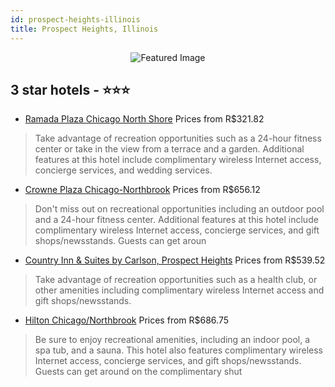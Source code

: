 ```yaml
---
id: prospect-heights-illinois
title: Prospect Heights, Illinois
---
```


<center><img src="https://i.travelapi.com/hotels/1000000/180000/171200/171178/01dd6f10_z.jpg" alt="Featured Image" /></center>


##  3 star hotels - ⭐️⭐️⭐️

-    [Ramada Plaza Chicago North Shore](https://us.hurb.com/hotels/prospect-heights/ramada-plaza-chicago-north-shore-JNP-JP00543R?cmp=18055) Prices from R$321.82
   > Take advantage of recreation opportunities such as a 24-hour fitness center or take in the view from a terrace and a garden. Additional features at this hotel include complimentary wireless Internet access, concierge services, and wedding services.
-    [Crowne Plaza Chicago-Northbrook](https://us.hurb.com/hotels/prospect-heights/crowne-plaza-chicago-northbrook-JNP-JP080714?cmp=18055) Prices from R$656.12
   > Don't miss out on recreational opportunities including an outdoor pool and a 24-hour fitness center. Additional features at this hotel include complimentary wireless Internet access, concierge services, and gift shops/newsstands. Guests can get aroun
-    [Country Inn & Suites by Carlson, Prospect Heights](https://us.hurb.com/hotels/prospect-heights/country-inn-suites-by-carlson-prospect-heights-JNP-JP841847?cmp=18055) Prices from R$539.52
   > Take advantage of recreation opportunities such as a health club, or other amenities including complimentary wireless Internet access and gift shops/newsstands.
-    [Hilton Chicago/Northbrook](https://us.hurb.com/hotels/prospect-heights/hilton-chicago-northbrook-JNP-JP336403?cmp=18055) Prices from R$686.75
   > Be sure to enjoy recreational amenities, including an indoor pool, a spa tub, and a sauna. This hotel also features complimentary wireless Internet access, concierge services, and gift shops/newsstands. Guests can get around on the complimentary shut
